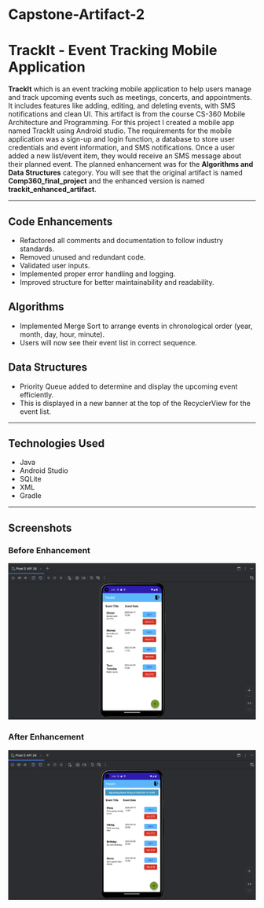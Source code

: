 # Capstone-Artifact-2

# TrackIt - Event Tracking Mobile Application

**TrackIt** which is an event tracking mobile application to help users manage and track upcoming events such as meetings, concerts, and appointments. It includes features like adding, editing, and deleting events, with SMS notifications and clean UI. This artifact is from the course CS-360 Mobile Architecture and Programming. For this project I created a mobile app named TrackIt using Android studio. The requirements for the mobile application was a sign-up and login function, a database to store user credentials and event information, and SMS notifications. Once a user added a new list/event item, they would receive an SMS message about their planned event. The planned enhancement was for the **Algorithms and Data Structures** category. You will see that the original artifact is named **Comp360_final_project** and the enhanced version is named **trackit_enhanced_artifact**.

---

## Code Enhancements
- Refactored all comments and documentation to follow industry standards.
- Removed unused and redundant code.
- Validated user inputs.
- Implemented proper error handling and logging.
- Improved structure for better maintainability and readability.

## Algorithms
- Implemented Merge Sort to arrange events in chronological order (year, month, day, hour, minute).
- Users will now see their event list in correct sequence.

## Data Structures
- Priority Queue added to determine and display the upcoming event efficiently.
- This is displayed in a new banner at the top of the RecyclerView for the event list.

---

## Technologies Used
- Java
- Android Studio
- SQLite
- XML
- Gradle

---

## Screenshots

### Before Enhancement 
![Original Artifact](screenshots/original_android_artifact.png)

### After Enhancement
![Enhanced Artifact](screenshots/enhanced_android_artifact.png)
